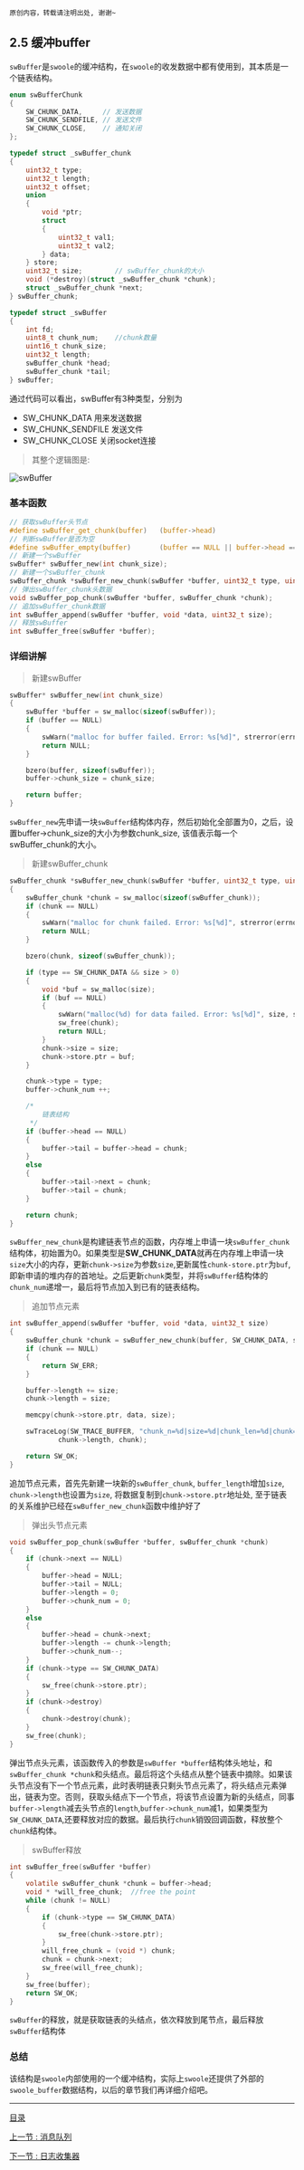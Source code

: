 ```
原创内容，转载请注明出处, 谢谢~
```

## 2.5 缓冲buffer

`swBuffer`是`swoole`的缓冲结构，在`swoole`的收发数据中都有使用到，其本质是一个链表结构。

~~~c
enum swBufferChunk
{
    SW_CHUNK_DATA,     // 发送数据
    SW_CHUNK_SENDFILE, // 发送文件
    SW_CHUNK_CLOSE,    // 通知关闭
};

typedef struct _swBuffer_chunk
{
    uint32_t type;
    uint32_t length;
    uint32_t offset;
    union
    {
        void *ptr;
        struct
        {
            uint32_t val1;
            uint32_t val2;
        } data;
    } store;
    uint32_t size;        // swBuffer_chunk的大小
    void (*destroy)(struct _swBuffer_chunk *chunk);
    struct _swBuffer_chunk *next;
} swBuffer_chunk;

typedef struct _swBuffer
{
    int fd;
    uint8_t chunk_num;    //chunk数量
    uint16_t chunk_size;
    uint32_t length;
    swBuffer_chunk *head;
    swBuffer_chunk *tail;
} swBuffer;
~~~


通过代码可以看出，swBuffer有3种类型，分别为

* SW_CHUNK_DATA 用来发送数据
* SW_CHUNK_SENDFILE 发送文件
* SW_CHUNK_CLOSE 关闭socket连接

> 其整个逻辑图是:

![swBuffer](../img/02/swBuffer.jpg "swBuffer")


### 基本函数

~~~c
// 获取swBuffer头节点
#define swBuffer_get_chunk(buffer)   (buffer->head)
// 判断swBuffer是否为空
#define swBuffer_empty(buffer)       (buffer == NULL || buffer->head == NULL)
// 新建一个swBuffer
swBuffer* swBuffer_new(int chunk_size);
// 新建一个swBuffer_chunk
swBuffer_chunk *swBuffer_new_chunk(swBuffer *buffer, uint32_t type, uint32_t size);
// 弹出swBuffer_chunk头数据
void swBuffer_pop_chunk(swBuffer *buffer, swBuffer_chunk *chunk);
// 追加swBuffer_chunk数据
int swBuffer_append(swBuffer *buffer, void *data, uint32_t size);
// 释放swBuffer
int swBuffer_free(swBuffer *buffer);
~~~

### 详细讲解

> 新建swBuffer

~~~c
swBuffer* swBuffer_new(int chunk_size)
{
    swBuffer *buffer = sw_malloc(sizeof(swBuffer));
    if (buffer == NULL)
    {
        swWarn("malloc for buffer failed. Error: %s[%d]", strerror(errno), errno);
        return NULL;
    }

    bzero(buffer, sizeof(swBuffer));
    buffer->chunk_size = chunk_size;

    return buffer;
}
~~~

`swBuffer_new`先申请一块`swBuffer`结构体内存，然后初始化全部置为0，之后，设置buffer->chunk_size的大小为参数chunk_size, 该值表示每一个swBuffer_chunk的大小。

> 新建swBuffer_chunk

~~~c
swBuffer_chunk *swBuffer_new_chunk(swBuffer *buffer, uint32_t type, uint32_t size)
{
    swBuffer_chunk *chunk = sw_malloc(sizeof(swBuffer_chunk));
    if (chunk == NULL)
    {
        swWarn("malloc for chunk failed. Error: %s[%d]", strerror(errno), errno);
        return NULL;
    }

    bzero(chunk, sizeof(swBuffer_chunk));

    if (type == SW_CHUNK_DATA && size > 0)
    {
        void *buf = sw_malloc(size);
        if (buf == NULL)
        {
            swWarn("malloc(%d) for data failed. Error: %s[%d]", size, strerror(errno), errno);
            sw_free(chunk);
            return NULL;
        }
        chunk->size = size;
        chunk->store.ptr = buf;
    }

    chunk->type = type;
    buffer->chunk_num ++;

    /*
        链表结构
     */
    if (buffer->head == NULL)
    {
        buffer->tail = buffer->head = chunk;
    }
    else
    {
        buffer->tail->next = chunk;
        buffer->tail = chunk;
    }

    return chunk;
}
~~~

`swBuffer_new_chunk`是构建链表节点的函数，内存堆上申请一块`swBuffer_chunk`结构体，初始置为0。如果类型是**SW_CHUNK_DATA**就再在内存堆上申请一块`size`大小的内存，更新`chunk->size`为参数`size`,更新属性`chunk-store.ptr`为`buf`,即新申请的堆内存的首地址。之后更新`chunk`类型，并将`swBuffer`结构体的`chunk_num`递增一，最后将节点加入到已有的链表结构。

> 追加节点元素

~~~c
int swBuffer_append(swBuffer *buffer, void *data, uint32_t size)
{
    swBuffer_chunk *chunk = swBuffer_new_chunk(buffer, SW_CHUNK_DATA, size);
    if (chunk == NULL)
    {
        return SW_ERR;
    }

    buffer->length += size;
    chunk->length = size;

    memcpy(chunk->store.ptr, data, size);

    swTraceLog(SW_TRACE_BUFFER, "chunk_n=%d|size=%d|chunk_len=%d|chunk=%p", buffer->chunk_num, size,
            chunk->length, chunk);

    return SW_OK;
}
~~~

追加节点元素，首先先新建一块新的`swBuffer_chunk`, `buffer_length`增加`size`, `chunk->length`也设置为`size`, 将数据复制到`chunk->store.ptr`地址处, 至于链表的关系维护已经在`swBuffer_new_chunk`函数中维护好了

> 弹出头节点元素

~~~c
void swBuffer_pop_chunk(swBuffer *buffer, swBuffer_chunk *chunk)
{
    if (chunk->next == NULL)
    {
        buffer->head = NULL;
        buffer->tail = NULL;
        buffer->length = 0;
        buffer->chunk_num = 0;
    }
    else
    {
        buffer->head = chunk->next;
        buffer->length -= chunk->length;
        buffer->chunk_num--;
    }
    if (chunk->type == SW_CHUNK_DATA)
    {
        sw_free(chunk->store.ptr);
    }
    if (chunk->destroy)
    {
        chunk->destroy(chunk);
    }
    sw_free(chunk);
}
~~~

弹出节点头元素，该函数传入的参数是`swBuffer *buffer`结构体头地址，和`swBuffer_chunk *chunk`和头结点。最后将这个头结点从整个链表中摘除。如果该头节点没有下一个节点元素，此时表明链表只剩头节点元素了，将头结点元素弹出，链表为空。否则，获取头结点下一个节点，将该节点设置为新的头结点，同事`buffer->length`减去头节点的`length`,`buffer->chunk_num`减1，如果类型为`SW_CHUNK_DATA`,还要释放对应的数据。最后执行`chunk`销毁回调函数，释放整个`chunk`结构体。

> swBuffer释放

~~~c
int swBuffer_free(swBuffer *buffer)
{
    volatile swBuffer_chunk *chunk = buffer->head;
    void * *will_free_chunk;  //free the point
    while (chunk != NULL)
    {
        if (chunk->type == SW_CHUNK_DATA)
        {
            sw_free(chunk->store.ptr);
        }
        will_free_chunk = (void *) chunk;
        chunk = chunk->next;
        sw_free(will_free_chunk);
    }
    sw_free(buffer);
    return SW_OK;
}
~~~

`swBuffer`的释放，就是获取链表的头结点，依次释放到尾节点，最后释放`swBuffer`结构体

### 总结

该结构是`swoole`内部使用的一个缓冲结构，实际上`swoole`还提供了外部的`swoole_buffer`数据结构，以后的章节我们再详细介绍吧。

---

[目录](../README.md)

[上一节 : 消息队列](./04.message_queue.md)

[下一节 : 日志收集器](../03、01.log_collecter.md)
